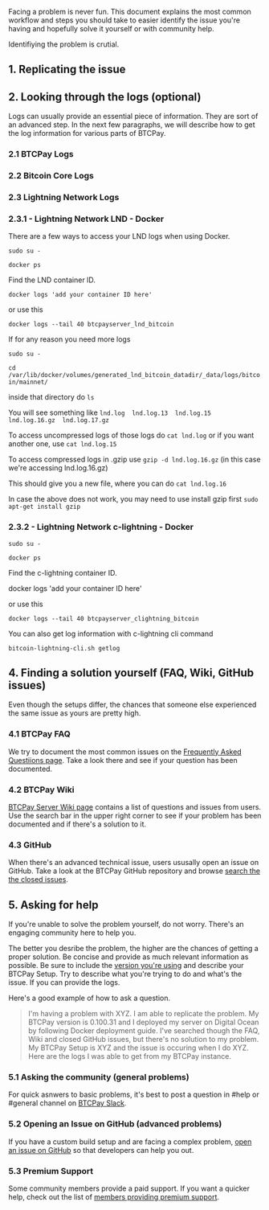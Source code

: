 Facing a problem is never fun. This document explains the most common workflow and steps you should take to easier identify the issue you're having and hopefully solve it yourself or with community help.

Identifiying the problem is crutial.

## 1. Replicating the issue

## 2. Looking through the logs (optional)

Logs can usually provide an essential piece of information. They are sort of an advanced step. In the next few paragraphs, we will describe how to get the log information for various parts of BTCPay.

### 2.1 BTCPay Logs

### 2.2 Bitcoin Core Logs

### 2.3 Lightning Network Logs

### 2.3.1 - Lightning Network LND - Docker

There are a few ways to access your LND logs when using Docker.

`sudo su -`

`docker ps`

Find the LND container ID.

`docker logs 'add your container ID here'`

or use this

`docker logs --tail 40 btcpayserver_lnd_bitcoin`

If for any reason you need more logs

`sudo su -`

`cd /var/lib/docker/volumes/generated_lnd_bitcoin_datadir/_data/logs/bitcoin/mainnet/`

inside that directory do `ls`

You will see something like `lnd.log  lnd.log.13  lnd.log.15  lnd.log.16.gz  lnd.log.17.gz`

To access uncompressed logs of those logs do `cat lnd.log` or if you want another one, use `cat lnd.log.15`

To access compressed logs in .gzip  use `gzip -d lnd.log.16.gz` (in this case we're accessing lnd.log.16.gz)

This should give you a new file, where you can do `cat lnd.log.16`

In case the above does not work, you may need to use install gzip first `sudo apt-get install gzip`

### 2.3.2 - Lightning Network c-lightning - Docker

`sudo su -`

`docker ps`

Find the c-lightning container ID.

docker logs 'add your container ID here'

or use this

`docker logs --tail 40 btcpayserver_clightning_bitcoin`

You can also get log information with c-lightning cli command 

`bitcoin-lightning-cli.sh getlog`

## 4. Finding a solution yourself (FAQ, Wiki, GitHub issues)

Even though the setups differ, the chances that someone else experienced the same issue as yours are pretty high.

### 4.1 BTCPay FAQ

We try to document the most common issues on the [Frequently Asked Questiions page](FAQ.md). Take a look there and see if your question has been documented.

### 4.2 BTCPay Wiki

[BTCPay Server Wiki page](https://nbitstack.com/c/btcpayserver) contains a list of questions and issues from users. Use the search bar in the upper right corner to see if your problem has been documented and if there's a solution to it.

### 4.3 GitHub

When there's an advanced technical issue, users ususally open an issue on GitHub. Take a look at the BTCPay GitHub repository and browse [search the the closed issues](https://github.com/btcpayserver/btcpayserver/issues?q=is%3Aissue+is%3Aclosed).

## 5. Asking for help

If you're unable to solve the problem yourself, do not worry. There's an engaging community here to help you. 

The better you desribe the problem, the higher are the chances of getting a proper solution. Be concise and provide as much relevant information as possible. Be sure to include the [version you're using](https://nbitstack.com/t/what-is-my-btcpay-server-version/94/2) and describe your BTCPay Setup. Try to describe what you're trying to do and what's the issue. If you can provide the logs.

Here's a good example of how to ask a question.

> I'm having a problem with XYZ. I am able to replicate the problem. My BTCPay version is 0.100.31 and I deployed my server on Digital Ocean by following Docker deployment guide. I've searched though the FAQ, Wiki and closed GitHub issues, but there's no solution to my problem. My BTCPay Setup is XYZ and the issue is occuring when I do XYZ. Here are the logs I was able to get from my BTCPay instance.

### 5.1 Asking the community (general problems)

For quick asnwers to basic problems, it's best to post a question in #help or #general channel on [BTCPay Slack](http://slack.btcpayserver.org/).

### 5.2 Opening an Issue on GitHub (advanced problems)

If you have a custom build setup and are facing a complex problem, [open an issue on GitHub](https://github.com/btcpayserver/btcpayserver/issues) so that developers can help you out.

### 5.3 Premium Support

Some community members provide a paid support. If you want a quicker help, check out the list of [members providing premium support](Support.md).
